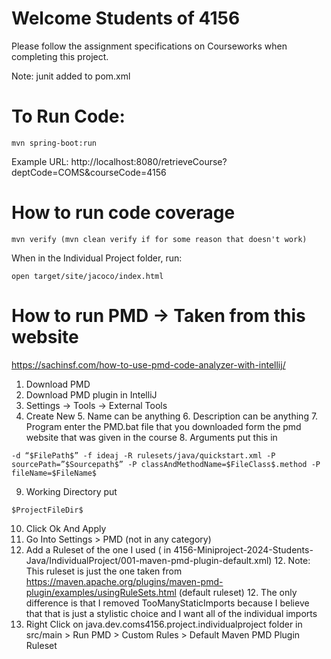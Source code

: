 # Welcome Students of 4156

Please follow the assignment specifications on Courseworks when completing this project.

Note: junit added to pom.xml

# To Run Code:
```
mvn spring-boot:run
```

Example URL:
http://localhost:8080/retrieveCourse?deptCode=COMS&courseCode=4156


# How to run code coverage
```
mvn verify (mvn clean verify if for some reason that doesn't work)
```
When in the Individual Project folder, run: 
```
open target/site/jacoco/index.html
```


# How to run PMD -> Taken from this website
https://sachinsf.com/how-to-use-pmd-code-analyzer-with-intellij/

1. Download PMD
2. Download PMD plugin in IntelliJ
3. Settings -> Tools -> External Tools
4. Create New
   5. Name can be anything
   6. Description can be anything
   7. Program enter the PMD.bat file that you downloaded form the pmd website that was given in the course
   8. Arguments put this in
```
-d “$FilePath$” -f ideaj -R rulesets/java/quickstart.xml -P sourcePath=”$Sourcepath$” -P classAndMethodName=$FileClass$.method -P fileName=$FileName$
```
9. Working Directory put 
```
$ProjectFileDir$
```
10. Click Ok And Apply
11. Go Into Settings > PMD (not in any category)
12. Add a Ruleset of the one I used ( in 4156-Miniproject-2024-Students-Java/IndividualProject/001-maven-pmd-plugin-default.xml)
    12. Note: This ruleset is just the one taken from https://maven.apache.org/plugins/maven-pmd-plugin/examples/usingRuleSets.html (default ruleset)
    12. The only difference is that I removed TooManyStaticImports because I believe that that is just a stylistic choice and I want all of the individual imports
13. Right Click on java.dev.coms4156.project.individualproject folder in src/main > Run PMD > Custom Rules > Default Maven PMD Plugin Ruleset


